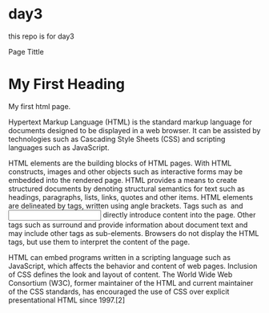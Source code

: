 # day3
this repo is for day3
<!DOCTYPE html>
<html>
<head>
  
<tittle> Page Tittle </tittle>

</head>
<body>

<h1>My First Heading</h1>
<p>My first html page.</p>
<p>Hypertext Markup Language (HTML) is the standard markup language for documents designed to be displayed in a web browser. It can be assisted by technologies such as Cascading Style Sheets (CSS) and scripting languages such as JavaScript.</p>
<p>HTML elements are the building blocks of HTML pages. With HTML constructs, images and other objects such as interactive forms may be embedded into the rendered page. HTML provides a means to create structured documents by denoting structural semantics for text such as headings, paragraphs, lists, links, quotes and other items. HTML elements are delineated by tags, written using angle brackets. Tags such as <img /> and <input /> directly introduce content into the page. Other tags such as surround and provide information about document text and may include other tags as sub-elements. Browsers do not display the HTML tags, but use them to interpret the content of the page.

HTML can embed programs written in a scripting language such as JavaScript, which affects the behavior and content of web pages. Inclusion of CSS defines the look and layout of content. The World Wide Web Consortium (W3C), former maintainer of the HTML and current maintainer of the CSS standards, has encouraged the use of CSS over explicit presentational HTML since 1997.[2]</p>

</body>
</html> 
